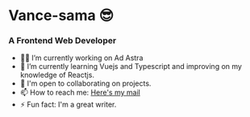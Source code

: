# Vance-sama 😎

<!--
**VansRouges/VansRouges** is a ✨ _special_ ✨ repository because its `README.md` (this file) appears on your GitHub profile.
-->
### A Frontend Web Developer

- 👩‍💻 I’m currently working on Ad Astra
- 🌱 I’m currently learning Vuejs and Typescript and improving on my knowledge of Reactjs.
- 🤝 I'm open to collaborating on projects. 
- 📫 How to reach me: [Here's my mail](evansagina57@gmail.com)
- ⚡ Fun fact: I'm a great writer.
